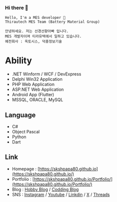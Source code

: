 ### Hi there 👋

```
Hello, I'm a MES developer 🌙
Thirautech MES Team (Battery Material Group)
```

```
안녕하세요. 저는 선경선향아빠 입니다.
MES 개발자이며 티라유텍에서 일하고 있습니다.
예전회사 : 옥토시스, 덕흥정보기술
```

# Ability
 
- .NET Winform / WCF / DevExpress  
- Delphi Win32 Application  
- PHP Web Application
- ASP.NET Web Application
- Android App (Flutter)
- MSSQL, ORACLE, MySQL 

## Language

- C#
- Object Pascal
- Python
- Dart

## Link

- Homepage : [https://skshpapa80.github.io](https://skshpapa80.github.io/)
- Portfolio : [https://skshpapa80.github.io/Portfolio/](https://skshpapa80.github.io/Portfolio/)
- Blog : [Hobby Blog](https://blog.naver.com/skshpapa80/) / [Codding Blog](https://codingplusplus.tistory.com/) 
- SNS : [Instagram](https://www.instagram.com/skshpapa80/) / [Youtube](https://www.youtube.com/channel/UCok-8nABbWVkBvuwCqTjDbg) / [Linkdin](https://www.linkedin.com/in/skshpapa80/) / [X](https://twitter.com/skshpapa80) / [Threads](https://www.threads.net/@skshpapa80)

